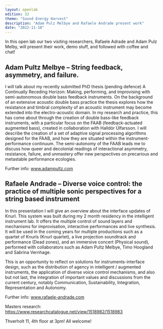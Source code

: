 ```yaml
---
layout: openlab
edition: 32
theme: "Sound Energy Harvest"
description: "Adam Pulz Melbye and Rafaele Andrade present work"
date: "2022-11-18"
---
```


In this open lab our two visiting researchers, Rafaele Adrade and Adam Pulz Melby, will present their work, demo stuff, and followed with coffee and chat!


## Adam Pultz Melbye – String feedback, asymmetry, and failure.  

I will talk about my recently submitted PhD thesis (pending defence) A Continually Receding Horizon: Making, performing, and improvising with semi-autonomous double bass feedback instruments. On the background of an extensive acoustic double bass practice the thesis explores how the resistance and timbral complexity of an acoustic instrument may become extended into the electro-acoustic domain. In my research and practice, this has come about through the creation of double bass-like feedback instruments, with a particular focus on the FAAB (feedback-actuated augmented bass), created in collaboration with Halldór Úlfarsson. I will describe the creation of a set of adaptive signal processing algorithms designed for the FAAB, and how they are situated within the instrument-performance continuum. The semi-autonomy of the FAAB leads me to discuss how queer and decolonial readings of interactional asymmetry, resistance, failure, and unmastery offer new perspectives on precarious and metastable performance ecologies.

Further info: www.adampultz.com


## Rafaele Andrade – Diverse voice control: the practice of multiple sonic perspectives for a string based instrument  

In this presentation I will give an overview about the interface updates of Knurl. This system was built during my 2 month residency in the intelligent instrument lab. It offers the multiple control of sound layers and mechanisms for improvisation, interactive performances and live synthesis. It will be used in the coming years for multiple productions such as a quartet of Knurls (Knurl quartet), a live projection soundtrack and performance (Dead zones), and an immersive concert (Physical sound), performed with collaborators such as Adam Pultz Melbye, Timo Hoogland and Sabrina Vernhage.

This is an opportunity to reflect on solutions for instruments-interface design, such as the distribution of agency in intelligent / augmented instruments, the application of diverse voice control mechanisms, and also but not last, the integration of important values and discussions from the current century, notably Communication, Sustainability,  Integration, Representation and Autonomy.

Further info: www.rafaele-andrade.com

Masters research: https://www.researchcatalogue.net/view/1518982/1518983




Thverholt 11, 4th floor at 3pm!
All welcome!

